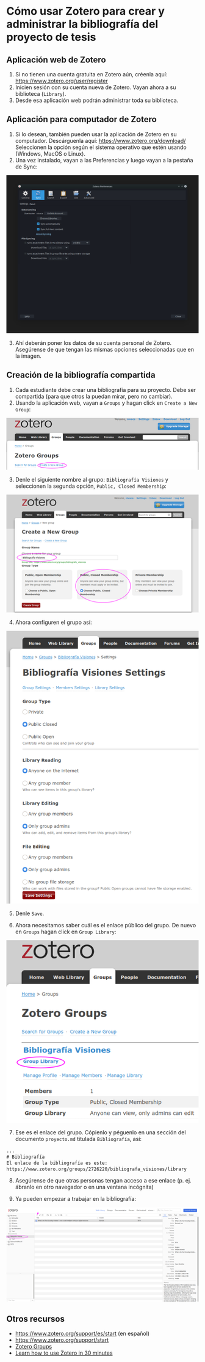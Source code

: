# Cómo usar Zotero para crear y administrar la bibliografía del proyecto de tesis

## Aplicación web de Zotero

1. Si no tienen una cuenta gratuita en Zotero aún, créenla aquí: https://www.zotero.org/user/register
2. Inicien sesión con su cuenta nueva de Zotero. Vayan ahora a su biblioteca (`Library`).
3. Desde esa aplicación web podrán administrar toda su biblioteca.

## Aplicación para computador de Zotero
1. Si lo desean, también pueden usar la aplicación de Zotero en su computador. Descárguenla aquí: https://www.zotero.org/download/ Seleccionen la opción según el sistema operativo que estén usando (Windows, MacOS o Linux).
2. Una vez instalado, vayan a las Preferencias y luego vayan a la pestaña de Sync:

![Zotero Sync](img/zotero01.png)

3. Ahí deberán poner los datos de su cuenta personal de Zotero. Asegúrense de que tengan las mismas opciones seleccionadas que en la imagen.


## Creación de la bibliografía compartida
1. Cada estudiante debe crear una bibliografía para su proyecto. Debe ser compartida (para que otros la puedan mirar, pero no cambiar).
2. Usando la aplicación web, vayan a `Groups` y hagan click en `Create a New Group`:

![Zotero crear grupo](img/zotero02.png)

3. Denle el siguiente nombre al grupo: `Bibliografía Visiones` y seleccionen la segunda opción, `Public, Closed Membership`:

![Zotero crear grupo público](img/zotero03.png)

4. Ahora configuren el grupo así:

![Zotero configurar grupo público](img/zotero04.png)

5. Denle `Save`. 

6. Ahora necesitamos saber cuál es el enlace público del grupo. De nuevo en `Groups` hagan click en `Group Library`:

![Zotero link grupo](img/zotero05.png)

7. Ese es el enlace del grupo. Cópienlo y péguenlo en una sección del documento `proyecto.md` titulada `Bibliografía`,  así:

```
... 
# Bibliografía
El enlace de la bibliografía es este: https://www.zotero.org/groups/2726220/bibliografa_visiones/library
```

8. Asegúrense de que otras personas tengan acceso a ese enlace (p. ej. ábranlo en otro navegador o en una ventana incógnita)

9. Ya pueden empezar a trabajar en la bibliografía:

![Zotero nueva entrada](img/zotero06.png)


## Otros recursos
- https://www.zotero.org/support/es/start (en español)
- https://www.zotero.org/support/start
- [Zotero Groups](https://research.library.gsu.edu/zotero/groups)
- [Learn how to use Zotero in 30 minutes](https://www.youtube.com/watch?v=BQL_7C-YqBk)
